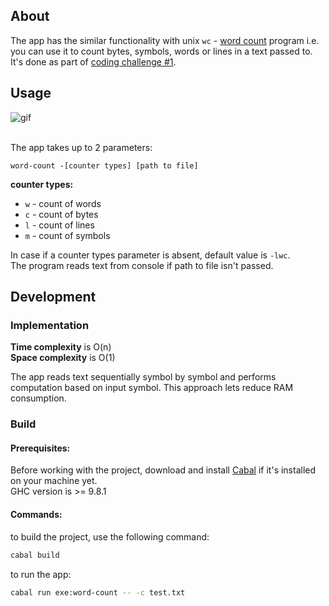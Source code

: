 ## About
The app has the similar functionality with unix `wc` - [word count](https://en.wikipedia.org/wiki/Wc_(Unix)) program i.e. you can use it to count bytes, symbols, words or lines in a text passed to.  
It's done as part of [coding challenge #1](https://codingchallenges.substack.com/p/coding-challenge-1).  

## Usage

<img src="https://raw.githubusercontent.com/izebit/coding-challenges/74db0d657f9eacbf50f21d2e6ea518a85ccd70df/1-word-count/demo/demo.gif" alt="gif">
<br/>
<br/>

The app takes up to 2 parameters:  
```
word-count -[counter types] [path to file]
```

**counter types:**
- `w` - count of words
- `c` - count of bytes
- `l` - count of lines
- `m` - count of symbols


In case if a counter types parameter is absent, default value is `-lwc`.  
The program reads text from console if path to file isn't passed.


## Development 
### Implementation
**Time complexity** is O(n)  
**Space complexity** is O(1) 

The app reads text sequentially symbol by symbol and performs computation based on input symbol. This approach lets reduce RAM consumption. 

### Build

#### Prerequisites:
Before working with the project, download and install [Cabal](https://cabal.readthedocs.io/en/stable/index.html) if it's installed on your machine yet.  
GHC version is >= 9.8.1

#### Commands:

to build the project, use the following command:  
```bash
cabal build
```

to run the app:  
```bash
cabal run exe:word-count -- -c test.txt
```
